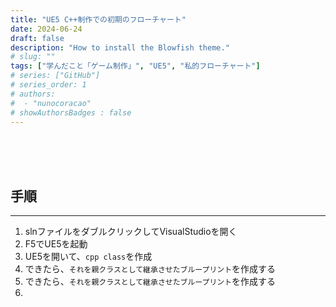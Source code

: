 ```yaml
---
title: "UE5 C++制作での初期のフローチャート"
date: 2024-06-24
draft: false
description: "How to install the Blowfish theme."
# slug: ""
tags: ["学んだこと「ゲーム制作」", "UE5", "私的フローチャート"]
# series: ["GitHub"]
# series_order: 1
# authors:
#  - "nunocoracao"
# showAuthorsBadges : false 
---
```








<br><br><br>
## 手順
___


1. slnファイルをダブルクリックしてVisualStudioを開く
2. F5でUE5を起動
3. UE5を開いて、```cpp class```を作成
4. できたら、```それを親クラスとして継承させたブループリント```を作成する
4. できたら、```それを親クラスとして継承させたブループリント```を作成する
5. 

